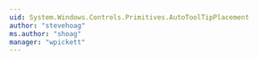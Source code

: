 ```yaml
---
uid: System.Windows.Controls.Primitives.AutoToolTipPlacement
author: "stevehoag"
ms.author: "shoag"
manager: "wpickett"
---
```

